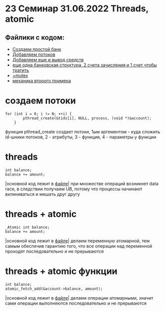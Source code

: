  # 23 Семинар 31.06.2022 Threads, atomic

## Файлики с кодом:

* [Создаем простой банк](bank_add_simple.c)
* [Добавляем потоков](bank_add_threads.c)
* [Добавляем еще и вывод средств](bank_safe.c)
* [еще одна банковская структура, 2 счета зачисления и 1 счет чтобы тратить](bank_transfers.c)
* [+mutex](bank_transfers_mutex.c)
* [механика второго примера](program.c)

#  создаем потоки
```
for (int i = 0; i != N; ++i) {
        pthread_create(&tids[i], NULL, process, (void *)&account);
    }
```
функция pthread_create создает потоки, 1ым аргементом - куда сложить id-шники потоков, 2 - атрибуты, 3 - функция, 4 - параметры у функции



#  threads
```
int balance;
balance += amount;
```
|основной код лежит в [файле](bank_add_threads.c)|
при множестве операций возникнет data race, в следствии получаем UB, потому что процессы начинают вклиниваться и мешать друг другу

#  threads + atomic
```
_Atomic int balance;
balance += amount;
```
|основной код лежит в [файле](bank_add_threads.c)|
делаем переменную атомарной, тем самым обеспечив гарантию того, что все операции над переменной проходят последовательно и не прерываются

#  threads + atomic функции
```
int balance;
atomic_fetch_add(&account->balance, amount);
```
|основной код лежит в [файле](bank_add_threads.c)|
делаем операции атомарными, значит сами операции выполняются последовательно и не прерываются



